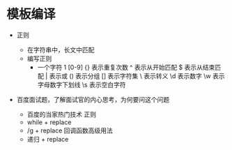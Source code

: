 # 模板编译

- 正则
  - 在字符串中，长文中匹配
  - 编写正则
    - 一个字符 1
    [0-9] 
    {} 表示重复次数
    ^ 表示从开始匹配
    $ 表示从结束匹配
    | 表示或
    () 表示分组
    [] 表示字符集
    \ 表示转义
    \d 表示数字
    \w 表示字母数字下划线
    \s 表示空白字符

- 百度面试题，了解面试官的内心思考，为何要问这个问题
  - 百度的当家热门技术 正则 
  - while + replace
  - /g + replace 回调函数高级用法
  - 递归 + replace
